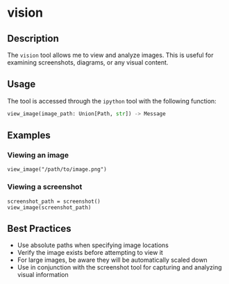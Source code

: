 # vision

## Description
The `vision` tool allows me to view and analyze images. This is useful for examining screenshots, diagrams, or any visual content.

## Usage
The tool is accessed through the `ipython` tool with the following function:

```python
view_image(image_path: Union[Path, str]) -> Message
```

## Examples

### Viewing an image
```ipython
view_image("/path/to/image.png")
```

### Viewing a screenshot
```ipython
screenshot_path = screenshot()
view_image(screenshot_path)
```

## Best Practices
- Use absolute paths when specifying image locations
- Verify the image exists before attempting to view it
- For large images, be aware they will be automatically scaled down
- Use in conjunction with the screenshot tool for capturing and analyzing visual information
